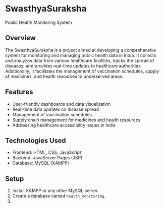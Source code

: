 # SwasthyaSuraksha
Public Health Monitoring System

## Overview
The SwasthyaSuraksha is a project aimed at developing a comprehensive system for monitoring and managing public health data in India. It collects and analyzes data from various healthcare facilities, tracks the spread of diseases, and provides real-time updates to healthcare authorities. Additionally, it facilitates the management of vaccination schedules, supply of medicines, and health resources to underserved areas.

## Features
- User-friendly dashboards and data visualization
- Real-time data updates on disease spread
- Management of vaccination schedules
- Supply chain management for medicines and health resources
- Addressing healthcare accessibility issues in India

## Technologies Used
- Frontend: HTML, CSS, JavaScript
- Backend: JavaServer Pages (JSP)
- Database: MySQL (XAMPP)

## Setup
1. Install XAMPP or any other MySQL server.
2. Create a database named `health_monitoring`.
3.
